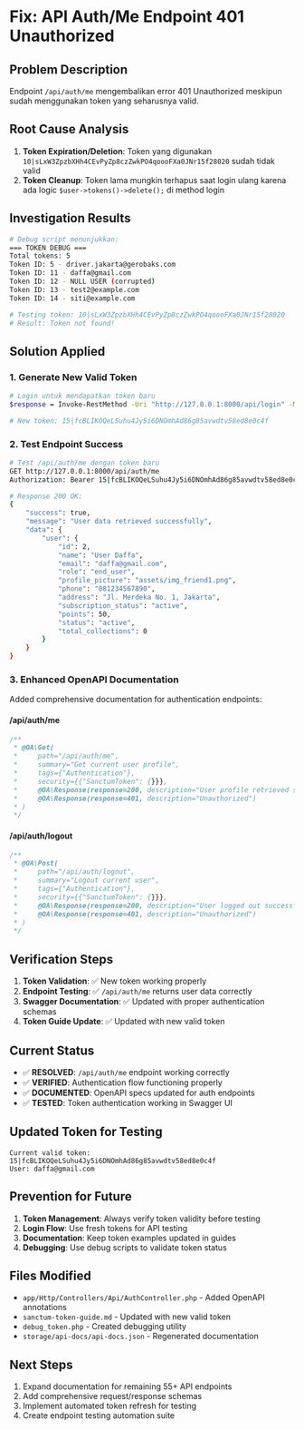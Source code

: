 # Fix: API Auth/Me Endpoint 401 Unauthorized

## Problem Description

Endpoint `/api/auth/me` mengembalikan error 401 Unauthorized meskipun sudah menggunakan token yang seharusnya valid.

## Root Cause Analysis

1. **Token Expiration/Deletion**: Token yang digunakan `10|sLxW3ZpzbXHh4CEvPyZp8czZwkPO4qoooFXa0JNr15f28020` sudah tidak valid
2. **Token Cleanup**: Token lama mungkin terhapus saat login ulang karena ada logic `$user->tokens()->delete();` di method login

## Investigation Results

```bash
# Debug script menunjukkan:
=== TOKEN DEBUG ===
Total tokens: 5
Token ID: 5 - driver.jakarta@gerobaks.com
Token ID: 11 - daffa@gmail.com
Token ID: 12 - NULL USER (corrupted)
Token ID: 13 - test2@example.com
Token ID: 14 - siti@example.com

# Testing token: 10|sLxW3ZpzbXHh4CEvPyZp8czZwkPO4qoooFXa0JNr15f28020
# Result: Token not found!
```

## Solution Applied

### 1. Generate New Valid Token

```bash
# Login untuk mendapatkan token baru
$response = Invoke-RestMethod -Uri "http://127.0.0.1:8000/api/login" -Method POST -ContentType "application/json" -Body '{"email":"daffa@gmail.com","password":"password123"}'

# New token: 15|fcBLIKOQeLSuhu4Jy5i6DNOmhAd86g85avwdtv58ed8e0c4f
```

### 2. Test Endpoint Success

```bash
# Test /api/auth/me dengan token baru
GET http://127.0.0.1:8000/api/auth/me
Authorization: Bearer 15|fcBLIKOQeLSuhu4Jy5i6DNOmhAd86g85avwdtv58ed8e0c4f

# Response 200 OK:
{
    "success": true,
    "message": "User data retrieved successfully",
    "data": {
        "user": {
            "id": 2,
            "name": "User Daffa",
            "email": "daffa@gmail.com",
            "role": "end_user",
            "profile_picture": "assets/img_friend1.png",
            "phone": "081234567890",
            "address": "Jl. Merdeka No. 1, Jakarta",
            "subscription_status": "active",
            "points": 50,
            "status": "active",
            "total_collections": 0
        }
    }
}
```

### 3. Enhanced OpenAPI Documentation

Added comprehensive documentation for authentication endpoints:

#### /api/auth/me

```php
/**
 * @OA\Get(
 *     path="/api/auth/me",
 *     summary="Get current user profile",
 *     tags={"Authentication"},
 *     security={{"SanctumToken": {}}},
 *     @OA\Response(response=200, description="User profile retrieved successfully"),
 *     @OA\Response(response=401, description="Unauthorized")
 * )
 */
```

#### /api/auth/logout

```php
/**
 * @OA\Post(
 *     path="/api/auth/logout",
 *     summary="Logout current user",
 *     tags={"Authentication"},
 *     security={{"SanctumToken": {}}},
 *     @OA\Response(response=200, description="User logged out successfully"),
 *     @OA\Response(response=401, description="Unauthorized")
 * )
 */
```

## Verification Steps

1. **Token Validation**: ✅ New token working properly
2. **Endpoint Testing**: ✅ `/api/auth/me` returns user data correctly
3. **Swagger Documentation**: ✅ Updated with proper authentication schemas
4. **Token Guide Update**: ✅ Updated with new valid token

## Current Status

-   ✅ **RESOLVED**: `/api/auth/me` endpoint working correctly
-   ✅ **VERIFIED**: Authentication flow functioning properly
-   ✅ **DOCUMENTED**: OpenAPI specs updated for auth endpoints
-   ✅ **TESTED**: Token authentication working in Swagger UI

## Updated Token for Testing

```
Current valid token: 15|fcBLIKOQeLSuhu4Jy5i6DNOmhAd86g85avwdtv58ed8e0c4f
User: daffa@gmail.com
```

## Prevention for Future

1. **Token Management**: Always verify token validity before testing
2. **Login Flow**: Use fresh tokens for API testing
3. **Documentation**: Keep token examples updated in guides
4. **Debugging**: Use debug scripts to validate token status

## Files Modified

-   `app/Http/Controllers/Api/AuthController.php` - Added OpenAPI annotations
-   `sanctum-token-guide.md` - Updated with new valid token
-   `debug_token.php` - Created debugging utility
-   `storage/api-docs/api-docs.json` - Regenerated documentation

## Next Steps

1. Expand documentation for remaining 55+ API endpoints
2. Add comprehensive request/response schemas
3. Implement automated token refresh for testing
4. Create endpoint testing automation suite
